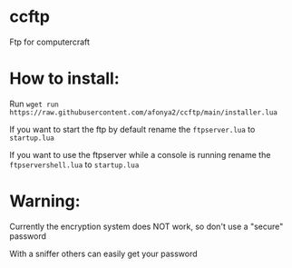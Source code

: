 # ccftp
Ftp for computercraft

# How to install:
Run `wget run https://raw.githubusercontent.com/afonya2/ccftp/main/installer.lua`

If you want to start the ftp by default rename the `ftpserver.lua` to `startup.lua`

If you want to use the ftpserver while a console is running rename the `ftpservershell.lua` to `startup.lua`

# Warning:
Currently the encryption system does NOT work, so don't use a "secure" password

With a sniffer others can easily get your password